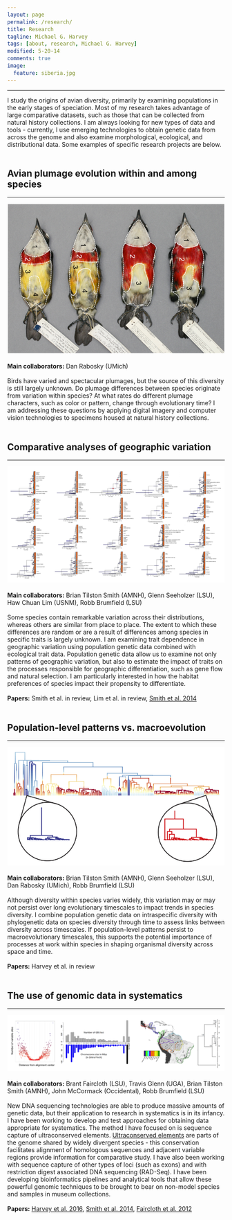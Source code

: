 ```yaml
---
layout: page
permalink: /research/
title: Research
tagline: Michael G. Harvey
tags: [about, research, Michael G. Harvey]
modified: 5-20-14
comments: true
image:
  feature: siberia.jpg
---
```


***

I study the origins of avian diversity, primarily by examining populations in the early stages of speciation. Most of my research takes advantage of large comparative datasets, such as those that can be collected from natural history collections. I am always looking for new types of data and tools - currently, I use emerging technologies to obtain genetic data from across the genome and also examine morphological, ecological, and distributional data. Some examples of specific research projects are below. 
<br><br>

## Avian plumage evolution within and among species
***

![trees!](/images/barbets.png)
<br><br>
**Main collaborators:** Dan Rabosky (UMich)
<br><br>
Birds have varied and spectacular plumages, but the source of this diversity is still largely unknown. Do plumage differences between species originate from variation within species? At what rates do different plumage characters, such as color or pattern, change through evolutionary time? I am addressing these questions by applying digital imagery and computer vision technologies to specimens housed at natural history collections. 
<br><br>

## Comparative analyses of geographic variation
***

![trees!](/images/trees.png)
<br><br>
**Main collaborators:** Brian Tilston Smith (AMNH), Glenn Seeholzer (LSU), Haw Chuan Lim (USNM), Robb Brumfield (LSU)
<br><br>
Some species contain remarkable variation across their distributions, whereas others are similar from place to place. The extent to which these differences are random or are a result of differences among species in specific traits is largely unknown. I am examining trait dependence in geographic variation using population genetic data combined with ecological trait data. Population genetic data allow us to examine not only patterns of geographic variation, but also to estimate the impact of traits on the processes responsible for geographic differentiation, such as gene flow and natural selection. I am particularly interested in how the habitat preferences of species impact their propensity to differentiate.
<br><br>
**Papers:** Smith et al. in review, Lim et al. in review, <a href="http://mgharvey.github.io/docs/Smithetal2014b.pdf" target="_blank">Smith et al. 2014</a>
<br><br>

## Population-level patterns vs. macroevolution
***

![bamm!](/images/bamm.png)
<br><br>
**Main collaborators:** Brian Tilston Smith (AMNH), Glenn Seeholzer (LSU), Dan Rabosky (UMich), Robb Brumfield (LSU)
<br><br>
Although diversity within species varies widely, this variation may or may not persist over long evolutionary timescales to impact trends in species diversity. I combine population genetic data on intraspecific diversity with phylogenetic data on species diversity through time to assess links between diversity across timescales. If population-level patterns persist to macroevolutionary timescales, this supports the potential importance of processes at work within species in shaping organismal diversity across space and time. 
<br><br>
**Papers:** Harvey et al. in review
<br><br>

## The use of genomic data in systematics
***

![genomics!](/images/genomics.png)
<br><br>
**Main collaborators:** Brant Faircloth (LSU), Travis Glenn (UGA), Brian Tilston Smith (AMNH), John McCormack (Occidental), Robb Brumfield (LSU)
<br><br>
New DNA sequencing technologies are able to produce massive amounts of genetic data, but their application to research in systematics is in its infancy. I have been working to develop and test approaches for obtaining data appropriate for systematics. The method I have focused on is sequence capture of ultraconserved elements. <a href="http://www.ultraconserved.org" target="_blank">Ultraconserved elements</a> are parts of the genome shared by widely divergent species - this conservation facilitates alignment of homologous sequences and adjacent variable regions provide information for comparative study. I have also been working with sequence capture of other types of loci (such as exons) and with restriction digest associated DNA sequencing (RAD-Seq). I have been developing bioinformatics pipelines and analytical tools that allow these powerful genomic techniques to be brought to bear on non-model species and samples in museum collections.
<br><br>
**Papers:** <a href="http://mgharvey.github.io/docs/Harveyetal2016.pdf" target="_blank">Harvey et al. 2016</a>, <a href="http://mgharvey.github.io/docs/Smithetal2014.pdf" target="_blank">Smith et al. 2014</a>, <a href="http://mgharvey.github.io/docs/Fairclothetal2012.pdf" target="_blank">Faircloth et al. 2012</a>

